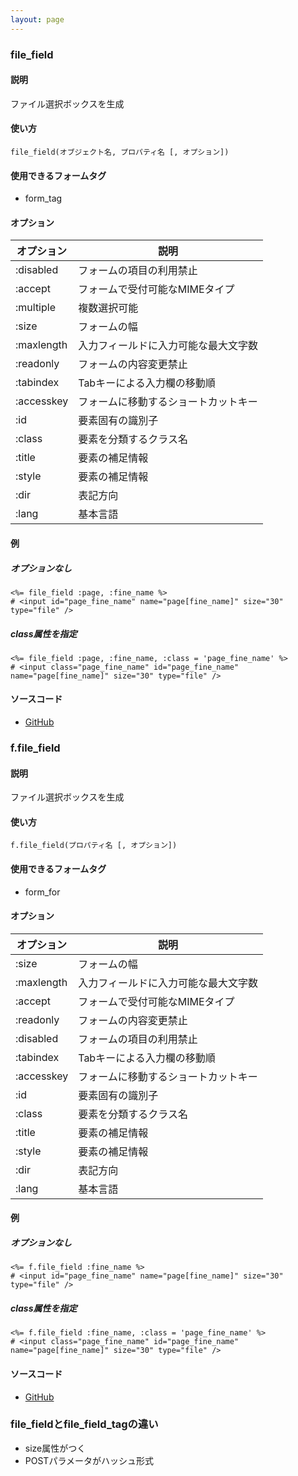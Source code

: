 ```yaml
---
layout: page
---
```

### file_field
#### 説明
ファイル選択ボックスを生成

#### 使い方
    file_field(オブジェクト名, プロパティ名 [, オプション])

#### 使用できるフォームタグ
* form_tag

#### オプション

オプション      | 説明
---------- | ------------------
:disabled  | フォームの項目の利用禁止
:accept    | フォームで受付可能なMIMEタイプ
:multiple  | 複数選択可能
:size      | フォームの幅
:maxlength | 入力フィールドに入力可能な最大文字数
:readonly  | フォームの内容変更禁止
:tabindex  | Tabキーによる入力欄の移動順
:accesskey | フォームに移動するショートカットキー
:id        | 要素固有の識別子
:class     | 要素を分類するクラス名
:title     | 要素の補足情報
:style     | 要素の補足情報
:dir       | 表記方向
:lang      | 基本言語

#### 例
##### オプションなし
    <%= file_field :page, :fine_name %>
    # <input id="page_fine_name" name="page[fine_name]" size="30" type="file" />

##### class属性を指定
    <%= file_field :page, :fine_name, :class = 'page_fine_name' %>
    # <input class="page_fine_name" id="page_fine_name" name="page[fine_name]" size="30" type="file" />

#### ソースコード
* [GitHub](https://github.com/rails/rails/blob/477fae3eb3d3b3bfdbe28586fecb8578c0be4721/actionview/lib/action_view/helpers/form_helper.rb#L857)

### f.file_field
#### 説明
ファイル選択ボックスを生成

#### 使い方
    f.file_field(プロパティ名 [, オプション])

#### 使用できるフォームタグ
* form_for

#### オプション

オプション      | 説明
---------- | ------------------
:size      | フォームの幅
:maxlength | 入力フィールドに入力可能な最大文字数
:accept    | フォームで受付可能なMIMEタイプ
:readonly  | フォームの内容変更禁止
:disabled  | フォームの項目の利用禁止
:tabindex  | Tabキーによる入力欄の移動順
:accesskey | フォームに移動するショートカットキー
:id        | 要素固有の識別子
:class     | 要素を分類するクラス名
:title     | 要素の補足情報
:style     | 要素の補足情報
:dir       | 表記方向
:lang      | 基本言語

#### 例
##### オプションなし
    <%= f.file_field :fine_name %>
    # <input id="page_fine_name" name="page[fine_name]" size="30" type="file" />

##### class属性を指定
    <%= f.file_field :fine_name, :class = 'page_fine_name' %>
    # <input class="page_fine_name" id="page_fine_name" name="page[fine_name]" size="30" type="file" />

#### ソースコード
* [GitHub](https://github.com/rails/rails/blob/477fae3eb3d3b3bfdbe28586fecb8578c0be4721/actionview/lib/action_view/helpers/form_helper.rb#L1781)

### file_fieldとfile_field_tagの違い
* size属性がつく
* POSTパラメータがハッシュ形式